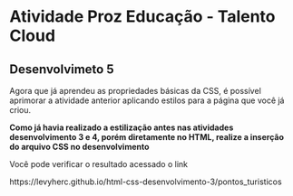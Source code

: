 <h1>Atividade Proz Educação - Talento Cloud </h1>
<h2>Desenvolvimeto 5</h2>

<p>
Agora que já aprendeu as propriedades básicas da CSS, é possível aprimorar a atividade anterior aplicando estilos para a página que você já criou.
<p>
<p>
  <strong>Como já havia realizado a estilização antes nas atividades desenvolvimento 3 e 4, porém diretamente no HTML, realize a inserção do arquivo CSS no desenvolvimento </strong>
</p>

<p>Você pode verificar o resultado acessado o link</p>
<p>
  https://levyherc.github.io/html-css-desenvolvimento-3/pontos_turisticos
</p>

